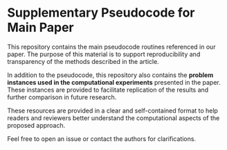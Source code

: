 # Supplementary Pseudocode for Main Paper

This repository contains the main pseudocode routines referenced in our paper. The purpose of this material is to support reproducibility and transparency of the methods described in the article.


In addition to the pseudocode, this repository also contains the **problem instances used in the computational experiments** presented in the paper. These instances are provided to facilitate replication of the results and further comparison in future research.

These resources are provided in a clear and self-contained format to help readers and reviewers better understand the computational aspects of the proposed approach.

Feel free to open an issue or contact the authors for clarifications.
